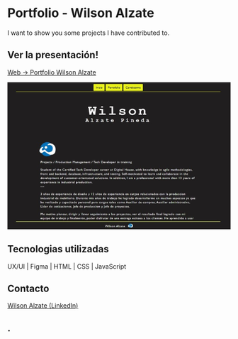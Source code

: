 # Portfolio - Wilson Alzate
I want to show you some projects I have contributed to.

## Ver la presentación!
[Web -> Portfolio Wilson Alzate](https://www.linkedin.com/in/wilson-alzate-pineda/)

<!-- imagen -->
![app](https://github.com/Wilalz/Portfolio_Wilson/blob/7c5a97e2b5e76dc5064b1148b53777b9737f81cb/resources/proy3_baja.jpg)

## Tecnologias utilizadas
UX/UI | Figma | HTML | CSS | JavaScript

## Contacto
[Wilson Alzate (LinkedIn)](https://www.linkedin.com/in/wilson-alzate-pineda/)



## .

